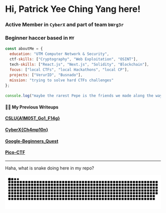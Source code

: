 # Hi, Patrick Yee Ching Yang here!
### Active Member in `CyberX` and part of team `bWrg3r`

### Beginner haccer based in `MY`

```js
const aboutMe = {
  education: "UTM Computer Network & Security",
  ctf-skills: ["Cryptography", "Web Exploitation", "OSINT"],
  tech-skills: ["React.js", "Next.js", "Solidity", "Blockchain"],
  focus: ["local CTFs", "local Hackathons", "local CP"],
  projects: ["VerurID", "Busnado"],
  mission: "trying to solve hard CTFs challenges"
};

console.log("maybe the rarest Pepe is the friends we made along the way");
```

#### ✍🏻 My Previous Writeups

#### [CSLU{A1M05T_Go1_F14g}](https://bakayang.vercel.app/posts/cslu-2024)
#### [CyberX{Ch4mp10n}](https://bakayang.vercel.app/posts/cyberx2024)
#### [Google-Beginners_Quest](https://bakayang.vercel.app/posts/google-beginners_quest)
#### [Pico-CTF](https://github.com/Exberg/ctf-writeups/blob/main/pico-ctf/pico-ctf.md)

---

Haha, what is snake doing here in my repo?

![snake gif](https://github.com/Exberg/Exberg/blob/output/github-snake-dark.svg)
